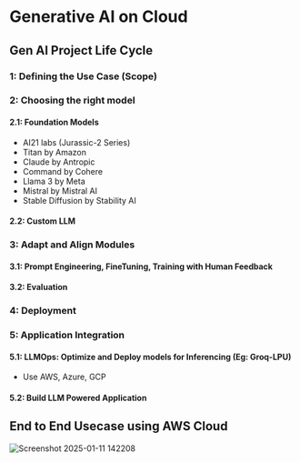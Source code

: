 # Generative AI on Cloud

## Gen AI Project Life Cycle
### 1: Defining the Use Case (Scope)
### 2: Choosing the right model 
#### 2.1: Foundation Models 
- AI21 labs (Jurassic-2 Series)
- Titan by Amazon
- Claude by Antropic
- Command by Cohere
- Llama 3 by Meta
- Mistral by Mistral AI
- Stable Diffusion by Stability AI
#### 2.2: Custom LLM
### 3: Adapt and Align Modules 
#### 3.1: Prompt Engineering, FineTuning, Training with Human Feedback
#### 3.2: Evaluation
### 4: Deployment
### 5: Application Integration
#### 5.1: LLMOps: Optimize and Deploy models for Inferencing (Eg: Groq-LPU)
- Use AWS, Azure, GCP
#### 5.2: Build LLM Powered Application

## End to End Usecase using AWS Cloud
![Screenshot 2025-01-11 142208](https://github.com/user-attachments/assets/bf3426e4-2075-4f5d-a5cf-04ee26caddbc)

